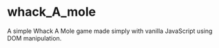 # whack_A_mole
A simple Whack A Mole game made simply with vanilla JavaScript using DOM manipulation.
